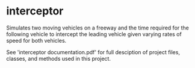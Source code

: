 # interceptor
Simulates two moving vehicles on a freeway and the time required for the following vehicle to intercept the leading vehicle given varying rates of speed for both vehicles.

See 'interceptor documentation.pdf' for full desciption of project files, classes, and methods used in this project.
